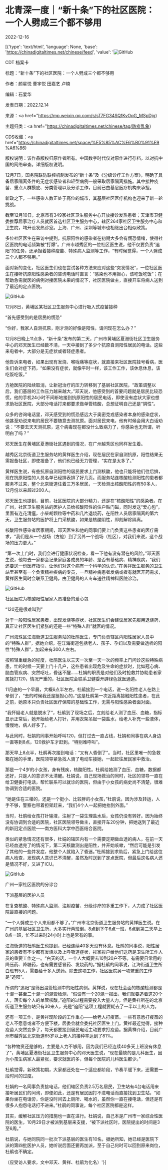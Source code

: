 # 北青深一度｜“新十条”下的社区医院：一个人劈成三个都不够用

2022-12-16

[{'type': 'text/html', 'language': None, 'base': 'https://chinadigitaltimes.net/chinese/feed', 'value': '![GitHub](https://chinadigitaltimes.net/chinese/files/2022/12/6-768x521.jpeg)

CDT 档案卡

标题：“新十条”下的社区医院：一个人劈成三个都不够用

作者：颜星悦 曹宇悦 田嘉艺 卢楠

编辑：石爱华

发表日期：2022.12.14

来源：<a href="https://mp.weixin.qq.com/s/sT7FG34SQfKvOqG_MSpDjg)

主题归类：<a href="https://chinadigitaltimes.net/chinese/tag/防疫乱象)

CDS收藏：<a href="https://chinadigitaltimes.net/space/%E5%85%AC%E6%B0%91%E9%A6%86)

版权说明：该作品版权归原作者所有。中国数字时代仅对原作进行存档，以对抗中国的网络审查。详细版权说明。





12月7日，国务院联防联控机制发布的“新十条”及《分级诊疗工作方案》，明确了具备居家隔离条件的无症状感染者和轻型病例一般采取居家隔离措施。其中接种疫苗、重点人群摸底、分类管理以及分诊工作，目前已由基层医疗机构来承担。

新政之下，一些感染人数正处于高位的城市，其基层社区医疗机构也迎来了新一轮挑战。

截至12月10日，北京市有349家社区卫生服务中心开放接诊发热患者；天津市卫健委推荐居家治疗人员就医首选社区卫生服务中心，辖区264家社区卫生服务中心和卫生院，均开设发热诊室。上海、广州、深圳等城市也相继出台相似政策。

多位社区医生在采访中提到，抗原阳性的感染者在初期大多会有慌恐情绪，使得社区医院的电话频繁被“打爆”。广州市越秀区的一位社区医生说，他不仅要负责“追阳”的任务，还承担着接种疫苗、特殊病人监测等工作，“有时候觉得，一个人劈成三个人都不够用。”

面对新的变化，社区医生们也在尝试各种方法来应对这些“突发情况”，一位社区医生在接听抗原阳性感染者的咨询电话时直言：“感染也不用担心，该吃饭吃饭”；在帮助急需就医的病例对接医院未果的情况下，社区医院做主，直接开车将病人送到了最近的定点医院。

![GitHub](https://chinadigitaltimes.net/chinese/files/2022/12/post-690920-639c1daf7e401.)

12月8日，黄埔区某社区卫生服务中心进行吸入式疫苗接种

“首先感受到的是居民的慌恐”

“你好，我家人自测抗原，刚才测的好像是阳性，请问现在怎么办？”

12月8日晚上11点多，“新十条”发布的第二天，广州市黄埔区夏港街社区卫生服务中心的邓天医生已经数不清，一天中接到了多少个抗原自测阳性居民的电话。这些来电者中，大部分是无症状或者轻症患者。

他告诉来电者，如果出现有发烧、喉咙痛等症状，就直接来社区医院挂号看病，医生们会对症下药，“如果没有症状，就像平时一样，该工作工作，该休息休息，该吃饭吃饭。”

方舱医院的陆续取消，让新冠治疗的压力转移到了基层社区医院，“政策调整以后，我们基层的工作压力越来越大，”邓天说，他感受到的首要问题就是居民比较恐慌，他的手机24小时不间断地接到抗原阳性的居民电话，即使没有症状大家也想求助社区医院，大部分电话打来都要求做单管核酸，总想证明自己还是“阴性”。

众多的咨询电话里，邓天感受到的慌恐感远大于奥密克戎感染者本身的感染症状，他甚至劝说来电的居民不要随意去测抗原。面对居民来电，他有时候会用大白话劝说：“不要去天天测抗原，这个病毒现在都没什么致病力了，你感染也无所谓，听明白了吗？”

邓天医生在黄埔区夏港街社区遇到的情况，在广州越秀区也同样发生着。

越秀区北京街道卫生服务站的黄祥医生介绍，现在居民在家自测抗原，阳性结果无需报备社区，即使报备了，他们也已经无力管理，“实在是太多了。”

黄祥医生说，有些抗原自测阳性的居民要求上门测核酸，他也只能将他们往后排，现在抗原阳性的人员名单已经排表排了好几页。而服务站连核酸检测阳性的患者都服务不过来，整个北京街道住着三万多居民，一天检测出核酸阳性的有50多人，12月份以来超过200人。

邓天医生也提到，目前，社区医院的大部分精力，还是在“核酸阳性”的感染者。在广州，社区卫生服务站的医护人员给核酸阳性的住户贴门磁，同时发送“爱心包”，里面有连花清瘟，小柴胡颗粒等中药和几片退烧药，在阳性人员居家隔离的第六天，卫生服务站的医护将上门采核酸，如果是核酸阴性，即刻解除隔离。

核酸阳性感染者居家期间，邓天医生和他的同事们要上门负责这些患者的医疗需求，“我们是从一个战场（方舱）到了另外一个战场（社区），对我们来说，这个战场的压力更大。”

“第一次上门时，我们会进行健康状况检查，看一下他有没有潜在的风险。”邓天医生说，他每去一家都会记录家庭各成员的年龄、是否有基础病、精神疾病，“我们还要送一份医疗指引，让他们对这个病有一个科学的认识。”在黄祥医生服务的卫生站里甚至有一个负责精神疾病的专员，一旦精神病患者发病或者有就医开药需求，黄祥医生同时会联系卫健局，由卫健局的人专车送往精神科医院诊治。

![GitHub](https://chinadigitaltimes.net/chinese/files/2022/12/post-690920-639c1daf875ca.)

社区医院为核酸阳性居家人员准备的爱心包

“120还是很难叫到”

对于一般阳性居家患者，出现发烧等症状，社区医生们会建议居家先服用退烧药，真正让社区医生们紧张的还是一些“特殊人群”就医的情况。

广州海珠区江海街道卫生服务站的杜鹃医生，专门负责辖区内阳性居家人员中的“特殊人群”，据她介绍，在江海街道包括老人、孩子、孕妇以及需要做透析的阳性“特殊人群”，加起来有300人左右。

按照轻重缓急的程度，杜鹃医生以三天一次至一天一次的频率上门问诊这些特殊病患，忙的时候一天要上门十几户，这些患者出现危及生命的症状时，比如冠心病、脑血管疾病、突然呕吐，昏迷不醒……杜娟的职责是对他们及时抢救并协助患者家属拨打120，情况严重的，社区医院会联系卫健委开辟绿色就医通道。

11月底的一个早晨，大概6点半左右，杜鹃接到一个电话，说一名阳性老人在路上晕倒了，“去的时候我还是挺担心的，”这是杜鹃第一次近距离接触阳性患者，在此之前，她原本只负责社区医疗保障的基础性工作，无需与阳性感染者面对面。

“我怀疑老人就是脱水了”，杜鹃到了现场之后，立刻给老人测了血压、血糖，指标显示正常后，她开始给老人打针，并用衣架吊起一袋盐水，给老人补充一些液体，慢慢地，病人好多了。

与此同时，杜娟的同事开始呼叫120，但打过去一直占线，杜娟和同事在病人身边一直等到8点，120救护车才赶到。“特别难呼叫”。

那天早上8点半，杜鹃再次接到电话：“又有人昏倒了”。当时，社区里唯一的急救箱在她的手里，医院领导紧急找人骑了电动车接她，一起赶往居民家中救治。

那是一个4岁的小女孩，身有残疾，核酸阳性。杜鹃给她测了血压、血糖，数据都还好，只是人的意识不太清醒。杜娟说，自己现场救治的同时，社区的领导一直在给卫健委打电话，帮忙联系可以就诊的医院，但由于小女孩的病史尚不清楚，很难协调到合适的医院。

“她是住在三楼的，还是一个挺小、比较胖的小女孩，”杜鹃说，因为涉及转运，人手不够，警察也带着担架赶来，“我们4个人一起把她抬到外面。”

当时，杜鹃给女孩打针输液，注射了一袋生理盐水后，女孩仍没有转好。因为始终没有协调到合适的医院，社区医院领导做主，直接开车20分钟，把她送到了最近的新冠定点医院——南方医科大学中西医结合医院。

类似的紧急情况还有很多，杜娟的辖区内有一个需要定期做血透的病人，在前一天已经血透完了的情况下，第二天核酸测出是阳性，并开始咳嗽，“然后可能是引发了其他的一些并发症，他整个人就陷入了昏迷。”杜鹃接到求助后，紧急上门给这位病人检查，发现病人意识已不清醒，虽然及时送到了定点医院，但最后这名病人还是情况不好，又进了ICU。

![GitHub](https://chinadigitaltimes.net/chinese/files/2022/12/post-690920-639c1daf90264.)

广州一家社区医院的分诊台

下派基层的医护人员

在复查核酸、特殊病人监测、注射疫苗、分级诊疗的多重工作下，人力成了社区医院最直接的问题。

“一个人劈成三个人来用都不够了。”广州市北京街道卫生服务站的黄祥医生说。在广州的基层社区卫生所，大多实行两班倒。8点到下午6点一班，6点到第二天早上8点一班，忙不过来时24小时上也是常有的事。

江海街道的杜鹃医生也提到，已经连续40多天没有休息。杜鹃的同事说，阳性居家的患者有不少都有发烧以及上呼吸道症状，挨家挨户给他们送药是卫生所工作人员的重要工作之一。“白天的话，一个人大概要去10到20户不等。有需要日常用的降压药、降糖药，也有需要感冒药、发烧药的。”据杜鹃的同事说，江海街道卫生所白班有5人，需要给十多人送药。除去这项工作，社区医院另一项繁重的工作是“追阳”。

所谓的“追阳”是筛出混管检测中的阳性病例。黄祥说，现在社会面的核酸检测都是十混一甚至二十混一的混管检测，“假设有一个20混一报出，我们就要追着这20个人，落实每个人的单管核酸。”追阳的过程需要投入大量人力，但是黄祥所在的北京街道卫生服务站只有30来人，光是“追阳”这项工程就要耗去了一半以上的人力。

还有一项工作，是黄祥现阶段的工作重心——给老人打疫苗。一些有意愿打疫苗的老人不愿意或者不方便下楼，居委会就会委托社区医生上门。黄祥最近觉得，接种疫苗人突然变多了，每天都要接到居民电话主动要求打疫苗。据黄祥介绍，目前广州市越秀区北京街道65岁以上老人的接种率达到了81%。

“各种物资还是够的，主要是人力不够用，因为我们已经连续40多天上班没有休息了”，黄埔区夏港街社区卫生服务中心的邓天医生说，“现在最缺的是儿科医生，因为小孩生病家人最紧张，要求就医的多，但每个医院的儿科医生都少。”

杜鹃觉得，新政策初期，大家都还处在一个适应都阶段，节奏平缓下来，还需要一段时间的过度。

杜娟的一名同事负责接电话，他们辖区负责2.5万名居民，卫生站有4台电话用来接听居民们的问询，即便如此，还是有居民因打不进电话而直接找到卫生站，“如果你坐在电话旁，你是没时间去上厕所、喝水的，虽然你一直在接电话，但还是有很多人抱怨电话打不进来。”杜鹃的同事说，每个社区医院都是这样。

其实，缓解社区压力的措施也一直在进行。杜娟说，自己本是广州市一家综合性医院的医生，10月29日才被派到基层来支援，“被下派社区时，医院提出的时间是3至6周。”

杜鹃说，与她同院同一批次下派基层的医生有10名，据她所知，她已经是医院下派的第四批医护人员，她听说后面还要再加派，至于自己何时可以回到原来岗位，杜鹃也不确定。

（应受访人要求，文中邓天、黄祥、杜鹃为化名）'}]